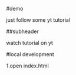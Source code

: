 #demo

just follow some yt tutorial

##subheader

watch tutorial on yt

#local development

1.open index.html